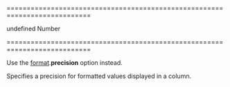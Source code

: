 <!--dep--><!--/dep-->
===========================================================================
<!--default-->undefined<!--/default-->
<!--type-->Number<!--/type-->
===========================================================================

<!--deprecated-->
Use the [format](/Documentation/ApiReference/UI_Widgets/dxDataGrid/Configuration/columns/#format).**precision** option instead.
<!--/deprecated-->

<!--shortDescription-->
Specifies a precision for formatted values displayed in a column.
<!--/shortDescription-->

<!--fullDescription-->

<!--/fullDescription-->